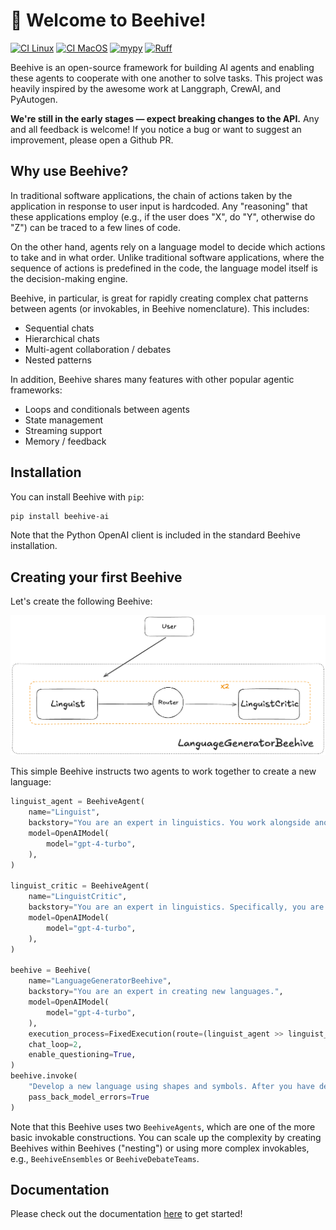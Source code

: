 # 🐝 Welcome to Beehive!

[![CI Linux](https://github.com/BeehiveHQ/beehive-ai/actions/workflows/ci-linux.yml/badge.svg)](https://github.com/BeehiveHQ/beehive-ai/actions/workflows/ci-linux.yml/badge.svg)
[![CI MacOS](https://github.com/BeehiveHQ/beehive-ai/actions/workflows/ci-macos.yml/badge.svg)](https://github.com/BeehiveHQ/beehive-ai/actions/workflows/ci-macos.yml)
[![mypy](http://www.mypy-lang.org/static/mypy_badge.svg)](http://mypy-lang.org/)
[![Ruff](https://img.shields.io/endpoint?url=https://raw.githubusercontent.com/astral-sh/ruff/main/assets/badge/v2.json)](https://github.com/astral-sh/ruff)

Beehive is an open-source framework for building AI agents and enabling these agents to cooperate with one another to solve tasks. This project was heavily inspired by the awesome work at Langgraph, CrewAI, and PyAutogen.

**We're still in the early stages — expect breaking changes to the API.** Any and all feedback is welcome! If you notice a bug or want to suggest an improvement, please open a Github PR.

## Why use Beehive?

In traditional software applications, the chain of actions taken by the application in response to user input is hardcoded. Any "reasoning" that these applications employ (e.g., if the user does "X", do "Y", otherwise do "Z") can be traced to a few lines of code.

On the other hand, agents rely on a language model to decide which actions to take and in what order. Unlike traditional software applications, where the sequence of actions is predefined in the code, the language model itself is the decision-making engine.

Beehive, in particular, is great for rapidly creating complex chat patterns between agents (or invokables, in Beehive nomenclature). This includes:

- Sequential chats
- Hierarchical chats
- Multi-agent collaboration / debates
- Nested patterns

In addition, Beehive shares many features with other popular agentic frameworks:

- Loops and conditionals between agents
- State management
- Streaming support
- Memory / feedback


## Installation

You can install Beehive with `pip`:
```bash
pip install beehive-ai
```

Note that the Python OpenAI client is included in the standard Beehive installation.

## Creating your first Beehive

Let's create the following Beehive:

![LanguageGeneratorBeehive](/docs/images/language_generator_beehive.png)

This simple Beehive instructs two agents to work together to create a new language:

```python
linguist_agent = BeehiveAgent(
    name="Linguist",
    backstory="You are an expert in linguistics. You work alongside another linguist to develop new languages."
    model=OpenAIModel(
        model="gpt-4-turbo",
    ),
)

linguist_critic = BeehiveAgent(
    name="LinguistCritic",
    backstory="You are an expert in linguistics. Specifically, you are great at examining grammatical rules of new languages and suggesting improvements.",
    model=OpenAIModel(
        model="gpt-4-turbo",
    ),
)

beehive = Beehive(
    name="LanguageGeneratorBeehive",
    backstory="You are an expert in creating new languages.",
    model=OpenAIModel(
        model="gpt-4-turbo",
    ),
    execution_process=FixedExecution(route=(linguist_agent >> linguist_critic)),
    chat_loop=2,
    enable_questioning=True,
)
beehive.invoke(
    "Develop a new language using shapes and symbols. After you have developed a comprehensive set of grammar rules, provide some examples of sentences and their representation in the new language.",
    pass_back_model_errors=True
)
```

Note that this Beehive uses two `BeehiveAgents`, which are one of the more basic invokable constructions. You can scale up the complexity by creating Beehives within Beehives ("nesting") or using more complex invokables, e.g., `BeehiveEnsembles` or `BeehiveDebateTeams`.


## Documentation

Please check out the documentation [here](https://beehivehq.github.io/beehive-ai/) to get started!
